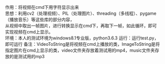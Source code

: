 作用：将视频在cmd下用字符显示出来 <br>
思想：利用cv2（处理视频）、PIL（处理图片）、threading（多线程）、pygame（播放音乐）等这些库的部分内容， <br>
      从视频中取出一帧图片，进行转换显示在cmd下，再取下一帧，如此循环，即可实现视频在cmd上显示。 <br>
环境：本人的测试环境为windows8.1专业版，python3.6.3
运行：运行test.py，即可运行
备注：VideoToString是将视频在cmd上播放的类，ImageToString是将指定图片在cmd上显示的类，video文件夹存放着测试用的mp4，music文件夹存放的是测试用的mp3

